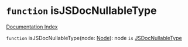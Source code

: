 # `function` isJSDocNullableType

[Documentation Index](../README.md)

`function` isJSDocNullableType(node: [Node](../private.interface.Node/README.md)): node `is` [JSDocNullableType](../private.interface.JSDocNullableType/README.md)